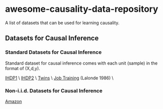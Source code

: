# awesome-causality-data-repository
A list of datasets that can be used for learning causality.


## Datasets for Causal Inference
### Standard Datasets for Causal Inference
Standard dataset for causal inference comes with each unit (sample) in the format of (X,d,y).

[IHDP1](https://github.com/AMLab-Amsterdam/CEVAE/tree/master/datasets/IHDP) \\
[IHDP2](https://math.la.asu.edu/~prhahn/) \\
[Twins](https://github.com/AMLab-Amsterdam/CEVAE/tree/master/datasets/TWINS) \\
[Job Training](http://users.nber.org/~rdehejia/data/nswdata2.html) (Lalonde 1986) \\

### Non-i.i.d. Datasets for Causal Inference

[Amazon]()
